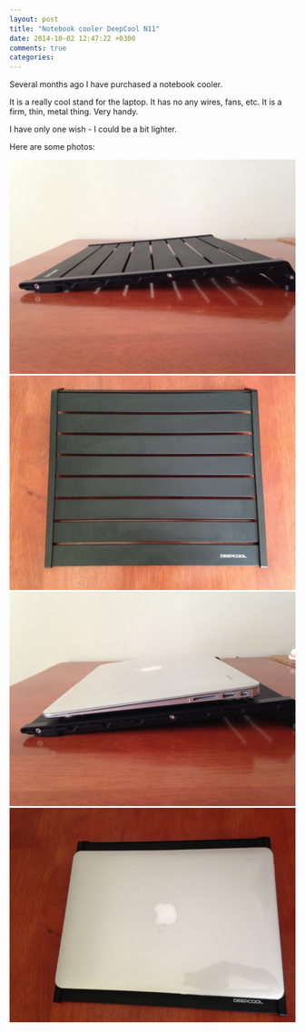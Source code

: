 ```yaml
---
layout: post
title: "Notebook cooler DeepCool N11"
date: 2014-10-02 12:47:22 +0300
comments: true
categories: 
---
```

Several months ago I have purchased a notebook cooler. 

It is a really cool stand for the laptop. It has no any wires, fans, etc. It is a firm, thin, metal thing. Very handy.

I have only one wish - I could be a bit lighter.

Here are some photos:

![side view](/images/posts/notebook_cooler/IMG_6938.JPG)
![top view](/images/posts/notebook_cooler/IMG_6937.JPG)
![side view with laptop](/images/posts/notebook_cooler/IMG_6935.JPG)
![top view with laptop](/images/posts/notebook_cooler/IMG_6934.JPG)
